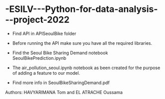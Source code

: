 # -ESILV---Python-for-data-analysis---project-2022

- Find API in APISeoulBike folder
- Before running the API make sure you have all the required libraries.

- Find the Seoul Bike Sharing Demand notebook SeoulBikePrediction.ipynb

- The air_pollution_seoul.ipynb notebook as been created for the purpose of adding a feature to our model.

- Find more info in SeoulBikeSharingDemand.pdf

Authors: HAVYARIMANA Tom and EL ATRACHE Oussama
